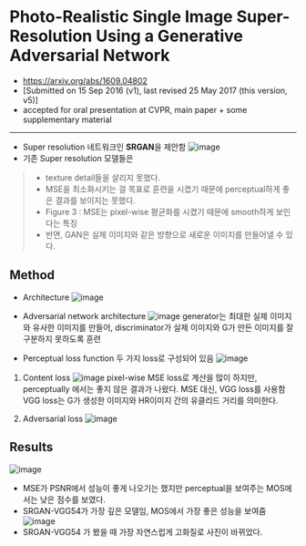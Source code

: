 # Photo-Realistic Single Image Super-Resolution Using a Generative Adversarial Network
- https://arxiv.org/abs/1609.04802
- [Submitted on 15 Sep 2016 (v1), last revised 25 May 2017 (this version, v5)]
-  accepted for oral presentation at CVPR, main paper + some supplementary material
---
- Super resolution 네트워크인 **SRGAN**을 제안함
![image](https://user-images.githubusercontent.com/70581043/136587937-75740055-1b04-4c4e-95a5-bb53f2602e36.png)
- 기존 Super resolution 모델들은 
> - texture detail들을 살리지 못했다.
> - MSE을 최소화시키는 걸 목표로 훈련을 시켰기 때문에 perceptual하게 좋은 결과를 보이지는 못했다.
> - Figure 3 : MSE는 pixel-wise 평균화를 시켰기 때문에 smooth하게 보인다는 특징
> - 반면, GAN은 실제 이미지와 같은 방향으로 새로운 이미지를 만들어낼 수 있다.

## Method
- Architecture
![image](https://user-images.githubusercontent.com/70581043/136588488-03141e87-4fc2-4460-a476-8c2900b7001c.png)

- Adversarial network architecture
![image](https://user-images.githubusercontent.com/70581043/136588516-1d90d0a6-cd1c-4d4d-a8fc-bdbcf44439c2.png)
generator는 최대한 실제 이미지와 유사한 이미지를 만들어, discriminator가 실제 이미지와 G가 만든 이미지를 잘 구분하지 못하도록 훈련

- Perceptual loss function
두 가지 loss로 구성되어 있음
![image](https://user-images.githubusercontent.com/70581043/136588838-98d61cdb-7e69-40cb-8184-a7e597b6785f.png)
1. Content loss
![image](https://user-images.githubusercontent.com/70581043/136589149-01f083a3-4262-4a31-8d4c-e9bda9968836.png)
pixel-wise MSE loss로 계산을 많이 하지만, perceptually 에서는 좋지 않은 결과가 나왔다. MSE 대신, VGG loss를 사용함 VGG loss는 G가 생성한 이미지와 HR이미지 간의 유클리드 거리를 의미한다.

2. Adversarial loss
![image](https://user-images.githubusercontent.com/70581043/136589220-a93adca6-3980-4522-91cf-0842af890d7e.png)

 ## Results
![image](https://user-images.githubusercontent.com/70581043/136589333-03f7fe06-e505-443b-a7a1-f699553c43e6.png)
- MSE가 PSNR에서 성능이 좋게 나오기는 했지만 perceptual을 보여주는 MOS에서는 낮은 점수를 보였다.
- SRGAN-VGG54가 가장 깊은 모델임, MOS에서 가장 좋은 성능을 보여줌
![image](https://user-images.githubusercontent.com/70581043/136589533-3e6901f4-f87e-4cfd-a943-8dc3e958e55e.png)
- SRGAN-VGG54 가 봤을 때 가장 자연스럽게 고화질로 사진이 바뀌었다.